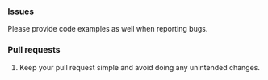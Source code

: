 ### Issues

Please provide code examples as well when reporting bugs.

### Pull requests

1. Keep your pull request simple and avoid doing any unintended changes.

